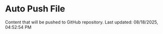 # Auto Push File

Content that will be pushed to GitHub repository.
Last updated: 08/18/2025, 04:52:54 PM